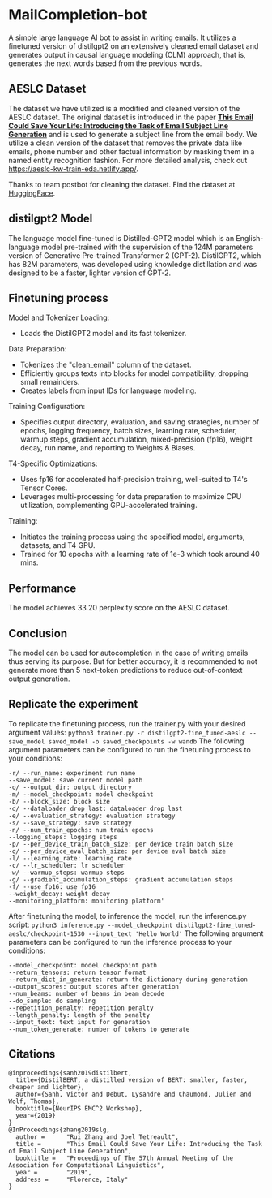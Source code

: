 # MailCompletion-bot

A simple large language AI bot to assist in writing emails. It utilizes a finetuned version of distilgpt2 on an extensively cleaned email dataset and generates output in causal language modeling (CLM) approach, that is, generates the next words based from the previous words.

## AESLC Dataset
The dataset we have utilized is a modified and cleaned version of the AESLC dataset. The original dataset is introduced in the paper [**This Email Could Save Your Life: Introducing the Task of Email Subject Line Generation**](https://arxiv.org/pdf/1906.03497v1.pdf) and is used to generate a subject line from the email body. We utilize a clean version of the dataset that removes the private data like emails, phone number and other factual information by masking them in a named entity recognition fashion. For more detailed analysis, check out https://aeslc-kw-train-eda.netlify.app/.

Thanks to team postbot for cleaning the dataset. Find the dataset at [HuggingFace](https://huggingface.co/datasets/postbot/aeslc_kw).

## distilgpt2 Model
The language model fine-tuned is Distilled-GPT2 model which is an English-language model pre-trained with the supervision of the 124M parameters version of Generative Pre-trained Transformer 2 (GPT-2). DistilGPT2, which has 82M parameters, was developed using knowledge distillation and was designed to be a faster, lighter version of GPT-2.

## Finetuning process
Model and Tokenizer Loading:
- Loads the DistilGPT2 model and its fast tokenizer.

Data Preparation:
- Tokenizes the "clean_email" column of the dataset.
- Efficiently groups texts into blocks for model compatibility, dropping small remainders.
- Creates labels from input IDs for language modeling.

Training Configuration:
- Specifies output directory, evaluation, and saving strategies, number of epochs, logging frequency, batch sizes, learning rate, scheduler, warmup steps, gradient accumulation, mixed-precision (fp16), weight decay, run name, and reporting to Weights & Biases.

T4-Specific Optimizations:
- Uses fp16 for accelerated half-precision training, well-suited to T4's Tensor Cores.
- Leverages multi-processing for data preparation to maximize CPU utilization, complementing GPU-accelerated training.

Training:
- Initiates the training process using the specified model, arguments, datasets, and T4 GPU.
- Trained for 10 epochs with a learning rate of 1e-3 which took around 40 mins.

## Performance
The model achieves 33.20 perplexity score on the AESLC dataset.

## Conclusion
The model can be used for autocompletion in the case of writing emails thus serving its purpose. But for better accuracy, it is recommended to not generate more than 5 next-token predictions to reduce out-of-context output generation.

## Replicate the experiment

To replicate the finetuning process, run the trainer.py with your desired argument values:
```python3 trainer.py -r distilgpt2-fine_tuned-aeslc --save_model saved_model -o saved_checkpoints -w wandb```
The following argument parameters can be configured to run the finetuning process to your conditions:
```
-r/ --run_name: experiment run name
--save_model: save current model path
-o/ --output_dir: output directory
-m/ --model_checkpoint: model checkpoint
-b/ --block_size: block size
-d/ --dataloader_drop_last: dataloader drop last
-e/ --evaluation_strategy: evaluation strategy
-s/ --save_strategy: save strategy
-n/ --num_train_epochs: num train epochs
--logging_steps: logging steps
-p/ --per_device_train_batch_size: per device train batch size
-q/ --per_device_eval_batch_size: per device eval batch size
-l/ --learning_rate: learning rate
-c/ --lr_scheduler: lr scheduler
-w/ --warmup_steps: warmup steps
-g/ --gradient_accumulation_steps: gradient accumulation steps
-f/ --use_fp16: use fp16
--weight_decay: weight decay
--monitoring_platform: monitoring platform'
```
After finetuning the model, to inference the model, run the inference.py script:
```python3 inference.py --model_checkpoint distilgpt2-fine_tuned-aeslc/checkpoint-1530 --input_text 'Hello World'```
The following argument parameters can be configured to run the inference process to your conditions:
```
--model_checkpoint: model checkpoint path
--return_tensors: return tensor format
--return_dict_in_generate: return the dictionary during generation
--output_scores: output scores after generation
--num_beams: number of beams in beam decode
--do_sample: do sampling
--repetition_penalty: repetition penalty
--length_penalty: length of the penalty
--input_text: text input for generation
--num_token_generate: number of tokens to generate
```

## Citations
```
@inproceedings{sanh2019distilbert,
  title={DistilBERT, a distilled version of BERT: smaller, faster, cheaper and lighter},
  author={Sanh, Victor and Debut, Lysandre and Chaumond, Julien and Wolf, Thomas},
  booktitle={NeurIPS EMC^2 Workshop},
  year={2019}
}
@InProceedings{zhang2019slg,
  author =      "Rui Zhang and Joel Tetreault",
  title =       "This Email Could Save Your Life: Introducing the Task of Email Subject Line Generation",
  booktitle =   "Proceedings of The 57th Annual Meeting of the Association for Computational Linguistics",
  year =        "2019",
  address =     "Florence, Italy"
}
```
